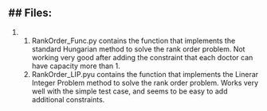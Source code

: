 ## ## Files:
1. 1. RankOrder_Func.py contains the function that implements the standard Hungarian method to solve the rank order problem. Not working very good after adding the constraint that each doctor can have capacity more than 1.
   2. RankOrder_LIP.pyu contains the function that implements the Linerar Integer Problem method to solve the rank order problem. Works very well with the simple test case, and seems to be easy to add additional constraints.
